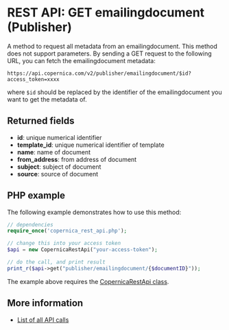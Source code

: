 # REST API: GET emailingdocument (Publisher)

A method to request all metadata from an emailingdocument. This method does not 
support parameters. By sending a GET request to the following URL, 
you can fetch the emailingdocument metadata:

`https://api.copernica.com/v2/publisher/emailingdocument/$id?access_token=xxxx`

where `$id` should be replaced by the identifier of the emailingdocument you want 
to get the metadata of.

## Returned fields

- **id**: unique numerical identifier
- **template_id**: unique numerical identifier of template
- **name**: name of document
- **from_address**: from address of document
- **subject**: subject of document
- **source**: source of document

## PHP example

The following example demonstrates how to use this method:

```php
// dependencies
require_once('copernica_rest_api.php');

// change this into your access token
$api = new CopernicaRestApi("your-access-token");

// do the call, and print result
print_r($api->get("publisher/emailingdocument/{$documentID}"));
```

The example above requires the [CopernicaRestApi class](rest-php).

## More information

* [List of all API calls](rest-api)
